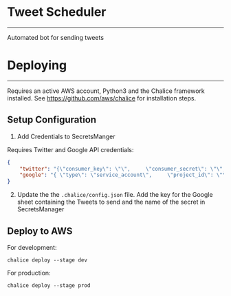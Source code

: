 # Tweet Scheduler

---
Automated bot for sending tweets 

# Deploying

---
Requires an active AWS account, Python3 and the Chalice framework installed.  See https://github.com/aws/chalice for installation steps.

## Setup Configuration

1. Add Credentials to SecretsManger

Requires Twitter and Google API credentials:

```json
{
    "twitter": "{\"consumer_key\": \"\",     \"consumer_secret\": \"\",     \"access_token\": \"\",     \"access_token_secret\": \"\"}",
    "google": "{ \"type\": \"service_account\",     \"project_id\": \"\",     \"private_key_id\": \"\",     \"private_key\": \"\",     \"client_email\": \"\",     \"client_id\": \"\",     \"auth_uri\": \"https://accounts.google.com/o/oauth2/auth\",     \"token_uri\": \"https://accounts.google.com/o/oauth2/token\",     \"auth_provider_x509_cert_url\": \"https://www.googleapis.com/oauth2/v1/certs\",     \"client_x509_cert_url\": \"\"}"
}

```

2. Update the the `.chalice/config.json` file.  Add the key for the Google sheet containing the Tweets to send and the name of the secret in SecretsManager

## Deploy to AWS

For development:
```
chalice deploy --stage dev
```

For production:
```
chalice deploy --stage prod
```